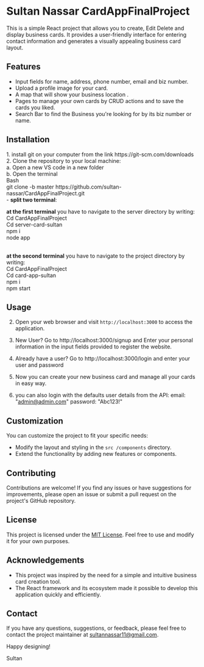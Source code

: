 # Sultan Nassar CardAppFinalProject 

This is a simple React project that allows you to create, Edit Delete and display business cards. It provides a user-friendly interface for entering contact information and generates a visually appealing business card layout.

## Features

- Input fields for name, address, phone number, email and biz number.
- Upload a profile image for your card.
- A map that will show your business location .
- Pages to manage your own cards by CRUD actions and to save the cards you liked.
- Search Bar to find the Business you're looking for by its biz number or name.

## Installation
<p>
1. install git on your computer from the link https://git-scm.com/downloads <br>
2.  Clone the repository to your local machine: <br>
a. Open a new VS code in a new folder <br>
b. Open the terminal <br>
   Bash
   <br>
   git clone -b master https://github.com/sultan-nassar/CardAppFinalProject.git <br>
- <strong>split two terminal</strong>:<br>
<p>
<strong> at the first terminal</strong> you have to navigate to the server directory by writing: <br>
  Cd CardAppFinalProject <br>
  Cd server-card-sultan <br>
  npm i <br>
  node app <br>
<br>
</p>
<p>
<strong> at the second terminal</strong> you have to navigate to the project directory by writing: <br>
 Cd CardAppFinalProject <br>
 Cd card-app-sultan <br>
 npm i <br>
 npm start <br>  
   
</p>
   
</p>



## Usage   

2. Open your web browser and visit `http://localhost:3000` to access the application.

3. New User? Go to http://localhost:3000/signup and Enter your personal information in the input fields provided to register the website. 

4. Already have a user? Go to http://localhost:3000/login and enter your user and password

5. Now you can create your new business card and manage all your cards in easy way.

6. you can also login with the defaults user details from the API: 
   email: "admin@admin.com"
   password: "Abc123!"

## Customization

You can customize the project to fit your specific needs:

- Modify the layout and styling in the `src /components` directory.
- Extend the functionality by adding new features or components.



## Contributing

Contributions are welcome! If you find any issues or have suggestions for improvements, please open an issue or submit a pull request on the project's GitHub repository.

## License

This project is licensed under the [MIT License](LICENSE). Feel free to use and modify it for your own purposes.

## Acknowledgements

- This project was inspired by the need for a simple and intuitive business card creation tool.
- The React framework and its ecosystem made it possible to develop this application quickly and efficiently.

## Contact

If you have any questions, suggestions, or feedback, please feel free to contact the project maintainer at sultannassar11@gmail.com.

Happy designing!

Sultan
